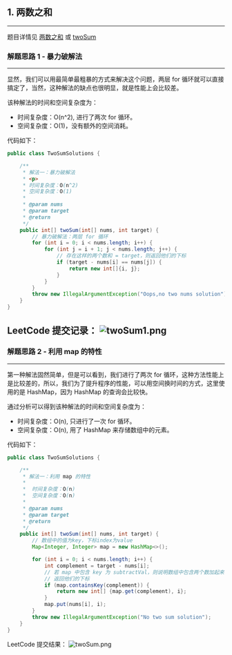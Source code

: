 ## 1. 两数之和

---

题目详情见 [两数之和](https://leetcode-cn.com/problems/two-sum/) 或 [twoSum](https://leetcode.com/problems/two-sum/)


### 解题思路 1 - 暴力破解法
---
显然，我们可以用最简单最粗暴的方式来解决这个问题，两层 for 循环就可以直接搞定了，当然，这种解法的缺点也很明显，就是性能上会比较差。

该种解法的时间和空间复杂度为：

- 时间复杂度：O(n^2), 进行了两次 for 循环。
- 空间复杂度：O(1)，没有额外的空间消耗。

代码如下：

```java
public class TwoSumSolutions {

    /**
     * 解法一：暴力破解法
     * <p>
     * 时间复杂度：O(n^2)
     * 空间复杂度：O(1)
     *
     * @param nums
     * @param target
     * @return
     */
    public int[] twoSum(int[] nums, int target) {
        // 暴力破解法：两层 for 循环
        for (int i = 0; i < nums.length; i++) {
            for (int j = i + 1; j < nums.length; j++) {
                // 存在这样的两个数和 = target，则返回他们的下标
                if (target - nums[i] == nums[j]) {
                    return new int[]{i, j};
                }
            }
        }
        throw new IllegalArgumentException("Oops,no two nums solution");
    }
}
```

LeetCode 提交记录：
![twoSum1.png](https://i.loli.net/2019/12/01/gOYFvJnuAoc67hK.png)
---

### 解题思路 2 - 利用 map 的特性
---
第一种解法固然简单，但是可以看到，我们进行了两次 for 循环，这种方法性能上是比较差的，所以，我们为了提升程序的性能，可以用空间换时间的方式，这里使用的是 HashMap，因为 HashMap 的查询会比较快。

通过分析可以得到该种解法的时间和空间复杂度为：

- 时间复杂度：O(n), 只进行了一次 for 循环。
- 空间复杂度：O(n), 用了 HashMap 来存储数组中的元素。

代码如下：

```java
public class TwoSumSolutions {

    /**
     * 解法一：利用 map 的特性
     *
     *  时间复杂度：O(n)
     *  空间复杂度：O(n)
     *
     * @param nums
     * @param target
     * @return
     */
    public int[] twoSum(int[] nums, int target) {
        // 数组中的值为key，下标index为value
        Map<Integer, Integer> map = new HashMap<>();

        for (int i = 0; i < nums.length; i++) {
            int complement = target - nums[i];
            // 若 map 中包含 key 为 subtractVal，则说明数组中包含两个数加起来等于 target 的值
            // 返回他们的下标
            if (map.containsKey(complement)) {
                return new int[] {map.get(complement), i};
            }
            map.put(nums[i], i);
        }
        throw new IllegalArgumentException("No two sum solution");
    }
}

```
LeetCode 提交结果：
![twoSum.png](https://i.loli.net/2019/12/01/gOYFvJnuAoc67hK.png)
